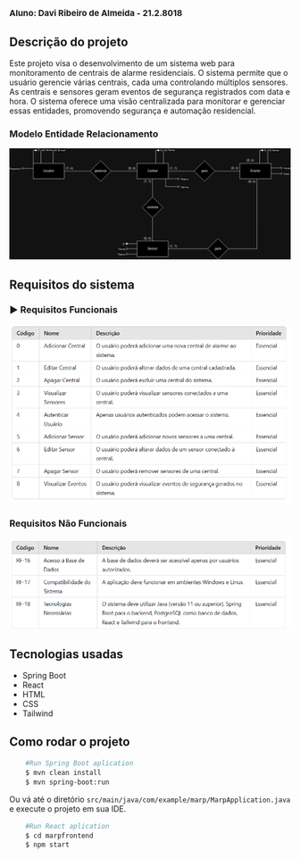 <h1>
    <p style="font-size: 15px;">
        Aluno: Davi Ribeiro de Almeida - 21.2.8018
    </p>
</h1>

## Descrição do projeto
Este projeto visa o desenvolvimento de um sistema web para monitoramento de centrais de alarme residenciais. O sistema permite que o usuário gerencie várias centrais, cada uma controlando múltiplos sensores. As centrais e sensores geram eventos de segurança registrados com data e hora. O sistema oferece uma visão centralizada para monitorar e gerenciar essas  entidades, promovendo segurança e automação residencial.

### Modelo Entidade Relacionamento
<img src="./Marp.drawio.png"/>

## Requisitos do sistema
### ▶ Requisitos Funcionais
<img src="./rf-marp.png"/>

### Requisitos Não Funcionais
<img src="./rnf-marp.png"/>


## Tecnologias usadas
- Spring Boot
- React
- HTML
- CSS
- Tailwind

## Como rodar o projeto
```bash
    #Run Spring Boot aplication
    $ mvn clean install
    $ mvn spring-boot:run
```
Ou vá até o diretório `src/main/java/com/example/marp/MarpApplication.java` e execute o projeto em sua IDE.

```bash
    #Run React aplication
    $ cd marpfrontend
    $ npm start

```